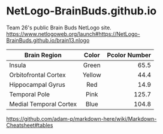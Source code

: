 # NetLogo-BrainBuds.github.io
Team 26's public Brain Buds NetLogo site.
https://www.netlogoweb.org/launch#https://NetLogo-BrainBuds.github.io/brain13.nlogo

| Brain Region        | Color           | Pcolor Number  |
| ------------- |:-------------:| -----:|
| Insula | Green      |    65.5 |
| Orbitofrontal Cortex      | Yellow | 44.4 |
| Hippocampal Gyrus      | Red      |   14.9 |
| Temporal Pole | Pink     |    125.7 |
| Medial Temporal Cortex | Blue      |    104.8 |

https://github.com/adam-p/markdown-here/wiki/Markdown-Cheatsheet#tables
